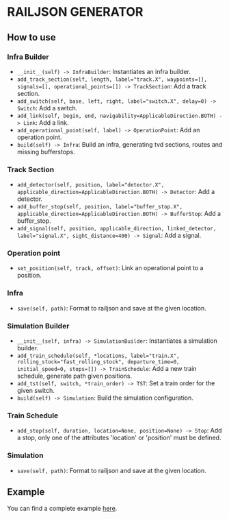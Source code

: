 # RAILJSON GENERATOR

## How to use

### Infra Builder

- `__init__(self) -> InfraBuilder`: Instantiates an infra builder.
- `add_track_section(self, length, label="track.X", waypoints=[], signals=[], operational_points=[]) -> TrackSection`: Add a track section.
- `add_switch(self, base, left, right, label="switch.X", delay=0) -> Switch`: Add a switch.
- `add_link(self, begin, end, navigability=ApplicableDirection.BOTH) -> Link`: Add a link.
- `add_operational_point(self, label) -> OperationPoint`: Add an operation point.
- `build(self) -> Infra`: Build an infra, generating tvd sections, routes and missing bufferstops.

### Track Section

- `add_detector(self, position, label="detector.X", applicable_direction=ApplicableDirection.BOTH) -> Detector`: Add a detector.
- `add_buffer_stop(self, position, label="buffer_stop.X", applicable_direction=ApplicableDirection.BOTH) -> BufferStop`: Add a buffer_stop.
- `add_signal(self, position, applicable_direction, linked_detector, label="signal.X", sight_distance=400) -> Signal`: Add a signal.

### Operation point 

- `set_position(self, track, offset)`: Link an operational point to a position.

### Infra 

- `save(self, path)`: Format to railjson and save at the given location.

### Simulation Builder

- `__init__(self, infra) -> SimulationBuilder`: Instantiates a simulation builder.
- `add_train_schedule(self, *locations, label="train.X", rolling_stock="fast_rolling_stock", departure_time=0, initial_speed=0, stops=[]) -> TrainSchedule`: Add a new train schedule, generate path given positions.
- `add_tst(self, switch, *train_order) -> TST`: Set a train order for the given switch.
- `build(self) -> Simulation`: Build the simulation configuration.

### Train Schedule

- `add_stop(self, duration, location=None, position=None) -> Stop`: Add a stop, only one of the attributes 'location' or 'position' must be defined.

### Simulation 

- `save(self, path)`: Format to railjson and save at the given location.

## Example

You can find a complete example [here](gen_example.py).